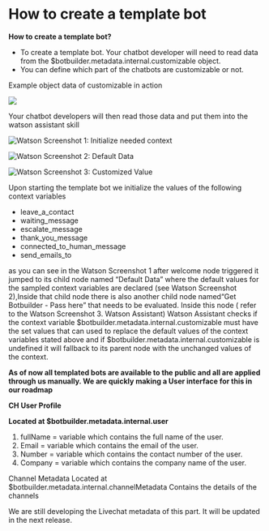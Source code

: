 # How to create a template bot

**How to create a template bot?**

* To create a template bot. Your chatbot developer will need to read data from the $botbuilder.metadata.internal.customizable object.&#x20;
* You can define which part of the chatbots are customizable or not.

Example object data of customizable in action

![](https://lh5.googleusercontent.com/7VYLplkozW13K9-ZquNg5\_ryv62z0LMAbV8fB-imhb7fT06kzHHOr9v7sfSywtYXswrdB1QzM01pemOnrFDjyj7fBtRBTDEySaLDq5bDy32ZHVb2UimvpH05Y-lOxA)

Your chatbot developers will then read those data and put them into the watson assistant skill

![Watson Screenshot 1: Initialize needed context](https://lh5.googleusercontent.com/rDMlxwf3FDU0MFuXX3avw2YVcS2UAHXuOGn06A7ahFHNsCvKIWW31BW-n-HLEto3d3HdRNVDptL7oqeqobeK4BYyMWPIp4jzyzMgmQE9NfFnPXvXmcY9n1C4V8gBjQ)

![Watson Screenshot 2: Default Data](https://lh4.googleusercontent.com/P0Rs7FprhPcuvMiUbsHSyeKTiRwHUGN3D3MO3US1\_6OyIi2C\_SUt1StVMPshp5z9W00WH6xgDP7XERka--ziAptPDh86JM0G677xk0m5-bTSHO8qRAfCHNbeSfSCAA)

![Watson Screenshot 3: Customized  Value](https://lh3.googleusercontent.com/-r7gu7avf3DbsPh0zZc4K8JPVFBlUhdYn-\_qcF3gc5sTqXbB5iJAZQSM30yYDeZDk4KMhIAT3f2jLsHoNRHjAz73u4ZvNN5\_VEPGqOqFHYce9-NlysE8XKlYQSybGQ)

Upon starting the template bot we initialize the values of the following context variables

* leave\_a\_contact&#x20;
* waiting\_message
* &#x20;escalate\_message&#x20;
* thank\_you\_message&#x20;
* connected\_to\_human\_message&#x20;
* send\_emails\_to

as you can see in the Watson Screenshot 1 after welcome node triggered it jumped to its  child node named “Default Data” where the default values for the sampled context variables are declared (see Watson Screenshot 2),Inside that child node there is also another child node named“Get Botbuilder - Pass here” that needs to be evaluated. Inside this node ( refer to the Watson Screenshot 3. Watson Assistant) Watson Assistant checks if the context variable $botbuilder.metadata.internal.customizable must have the set values that can used to replace the default values of the context variables  stated above  and if $botbuilder.metadata.internal.customizable is  undefined it will fallback to its parent node with the unchanged values of the context.

**As of now all templated bots are available to the public and all are applied through us manually. We are quickly making a User interface for this in our roadmap**



**CH User Profile**

&#x20; **Located at $botbuilder.metadata.internal.user**

1. fullName = variable which contains the full name of the user.&#x20;
2. Email = variable which contains the email of the user.&#x20;
3. Number = variable which contains the contact number of the user.&#x20;
4. Company = variable which contains the company name of the user.

Channel Metadata Located at $botbuilder.metadata.internal.channelMetadata Contains the details of the channels

We are still developing the Livechat metadata of this part. It will be updated in the next release.

